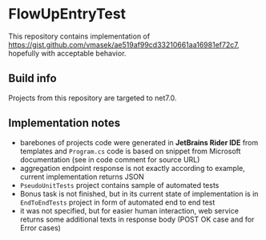 # FlowUpEntryTest

This repository contains implementation of https://gist.github.com/vmasek/ae519af99cd33210661aa16981ef72c7, hopefully with acceptable behavior.

## Build info
Projects from this repository are targeted to net7.0.

## Implementation notes

* barebones of projects code were generated in **JetBrains Rider IDE** from templates and `Program.cs` code is based on snippet from Microsoft documentation (see in code comment for source URL)
* aggregation endpoint response is not exactly according to example, current implementation returns JSON
* `PseudoUnitTests` project contains sample of automated tests
* Bonus task is not finished, but in its current state of implementation is in `EndToEndTests` project in form of automated end to end test
* it was not specified, but for easier human interaction, web service returns some additional texts in response body (POST OK case and for Error cases)
